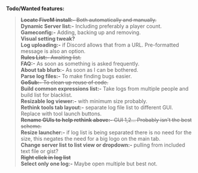 **Todo/Wanted features:**  
> ~~**Locate FiveM install:-** Both automatically and manually.~~  
> **Dynamic Server list:-** Including preferably a player count.  
> **Gameconfig:-** Adding, backing up and removing.  
> **Visual setting tweak?**  
> **Log uploading:-** if Discord allows that from a URL. Pre-formatted message is also an option.  
> ~~**Rules List:-** Awaiting list.~~  
> **FAQ:-** As soon as something is asked frequently.  
> **About tab blurb:-** As soon as I can be bothered.  
> **Parse log files:-** To make finding bugs easier.  
> ~~**GoSub:-** To clean up reuse of code.~~  
> **Build common expressions list:-** Take logs from multiple people and build list for blacklist.  
> **Resizable log viewer:-** with minimum size probably.  
> **Rethink tools tab layout:-** separate log file list to different GUI. Replace with tool launch buttons.  
> ~~**Rename GUIs to help rethink above:-** GUI 1,2... Probably isn't the best scheme.~~  
> **Resize launcher:-** if log list is being separated there is no need for the size, this negates the need for a big logo on the main tab.  
> **Change server list to list view or dropdown:-** pulling from included text file or gist?  
> ~~**Right click in log list**~~  
> **Select only one log:-** Maybe open multiple but best not.  
